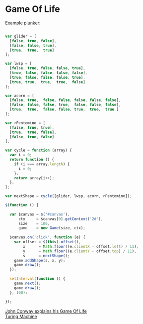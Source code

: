 Game Of Life
============

Example [plunker](http://embed.plnkr.co/ztI8JAipr4VGhxERjXy1/):


``` js

var glider = [
  [false, true, false],
  [false, false, true],
  [true,  true,  true]
];

var lwsp = [
  [false, true, false, false, true],
  [true, false, false, false, false],
  [true, false, false, false, true],
  [true, true,  true,  true,  false]
];

var acorn = [
  [false, true,  false, false, false, false, false],
  [false, false, false, true,  false, false, false],
  [true,  true,  false, false, true,  true,  true ]
];

var rPentomino = [
  [false, true, true],
  [true,  true, false],
  [false, true, false]
];

var cycle = function (array) {
  var i = 0;
  return function () {
    if (i === array.length) {
      i = 0;
    };
    return array[i++];
  };
};

var nextShape = cycle([glider, lwsp, acorn, rPentomino]);

$(function () {
  
  var $canvas = $('#canvas'),
      ctx     = $canvas[0].getContext('2d'),
      size    = 100,
      game    = new Game(size, ctx);
  
  $canvas.on('click', function (e) {
    var offset = $(this).offset(),
        x      = Math.floor((e.clientX - offset.left) / 11),
        y      = Math.floor((e.clientY - offset.top) / 11),
        s      = nextShape();
    game.addShape(s, x, y);
    game.draw();
  });
  
  setInterval(function () {
    game.next();  
    game.draw();
  }, 100);
  
});
```

[John Conway explains his Game Of Life](http://www.youtube.com/watch?v=E8kUJL04ELA)  
[Turing Machine](http://www.youtube.com/watch?v=My8AsV7bA94)
